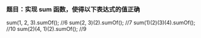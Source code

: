### 题目：实现 sum 函数，使得以下表达式的值正确  
>
sum(1, 2, 3).sumOf(); //6
sum(2, 3)(2).sumOf(); //7
sum(1)(2)(3)(4).sumOf(); //10
sum(2)(4, 1)(2).sumOf(); //9







